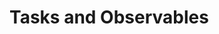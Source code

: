﻿# Tasks and Observables

<Ingress Text="Handle asynchronous operations and reactive data streams with Tasks and Observables for responsive application behavior." />
